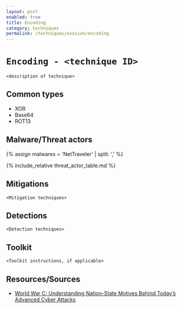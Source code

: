 ```yaml
---
layout: post
enabled: true
title: Encoding
category: techniques
permalink: /techniques/evasion/encoding
---
```

# `Encoding - <technique ID>`

`<description of technique>`

## Common types

* XOR
* Base64
* ROT13

## Malware/Threat actors

{% assign malwares = 'NetTraveler' | split: ',' %}

{% include_relative threat_actor_table.md %}

## Mitigations

`<Mitigation techniques>`

## Detections

`<Detection techniques>`

## Toolkit

`<Toolkit instructions, if applicable>`

## Resources/Sources

* [World War C: Understanding Nation-State Motives Behind Today’s Advanced Cyber Attacks](https://github.com/CyberMonitor/APT_CyberCriminal_Campagin_Collections/blob/master/2013/fireeye-wwc-report.pdf)
